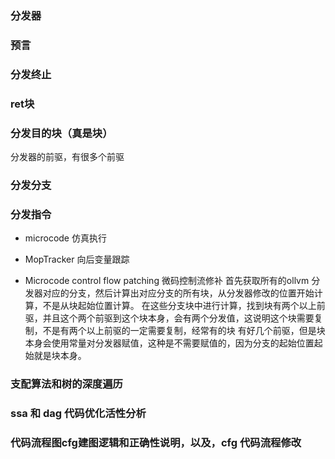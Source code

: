 
### 分发器

### 预言

### 分发终止

### ret块 

### 分发目的块（真是块）
分发器的前驱，有很多个前驱

### 分发分支

### 分发指令

+ microcode 仿真执行

+ MopTracker 向后变量跟踪

+ Microcode control flow patching  微码控制流修补
首先获取所有的ollvm 分发器对应的分支，然后计算出对应分支的所有块，从分发器修改的位置开始计算，不是从块起始位置计算。
在这些分支块中进行计算，找到块有两个以上前驱，并且这个两个前驱到这个块本身，会有两个分发值，这说明这个块需要复制，不是有两个以上前驱的一定需要复制，经常有的块
有好几个前驱，但是块本身会使用常量对分发器赋值，这种是不需要赋值的，因为分支的起始位置起始就是块本身。

### 支配算法和树的深度遍历

### ssa 和 dag 代码优化活性分析

### 代码流程图cfg建图逻辑和正确性说明，以及，cfg 代码流程修改

